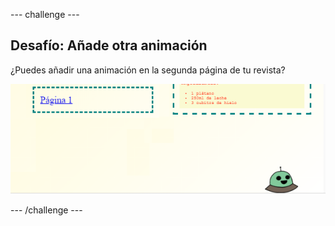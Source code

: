 --- challenge ---

## Desafío: Añade otra animación

¿Puedes añadir una animación en la segunda página de tu revista?

![Captura de pantalla](images/magazine-animation-challenge.png)

--- /challenge ---
